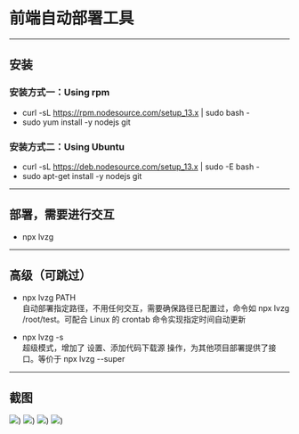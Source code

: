 # 前端自动部署工具

---

## 安装

### 安装方式一：Using rpm

- curl -sL https://rpm.nodesource.com/setup_13.x | sudo bash -
- sudo yum install -y nodejs git

### 安装方式二：Using Ubuntu

- curl -sL https://deb.nodesource.com/setup_13.x | sudo -E bash -
- sudo apt-get install -y nodejs git

---

## 部署，需要进行交互

- npx lvzg

---

## 高级（可跳过）

- npx lvzg PATH  
  自动部署指定路径，不用任何交互，需要确保路径已配置过，命令如 npx lvzg /root/test。可配合 Linux 的 crontab 命令实现指定时间自动更新

- npx lvzg -s  
  超级模式，增加了 设置、添加代码下载源 操作，为其他项目部署提供了接口。等价于 npx lvzg --super

---

## 截图

![](https://github.com/lvzegeng/lvzg/blob/master/screenshots/1.png))
![](https://github.com/lvzegeng/lvzg/blob/master/screenshots/2.png))
![](https://github.com/lvzegeng/lvzg/blob/master/screenshots/3.png))
![](https://github.com/lvzegeng/lvzg/blob/master/screenshots/4.png))
